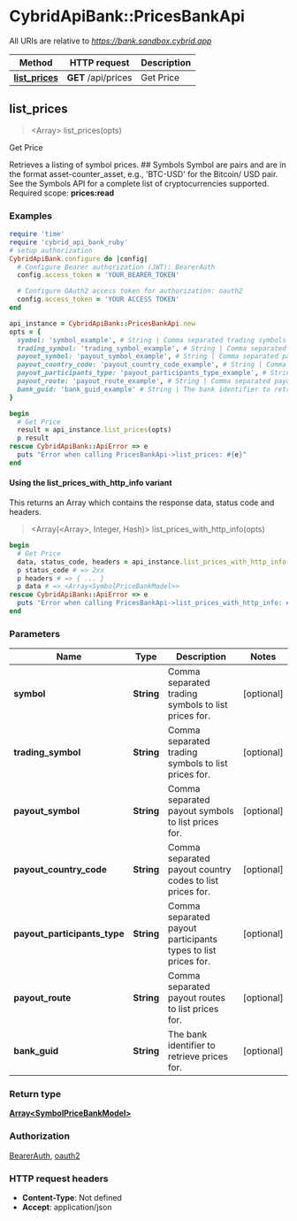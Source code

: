 # CybridApiBank::PricesBankApi

All URIs are relative to *https://bank.sandbox.cybrid.app*

| Method | HTTP request | Description |
| ------ | ------------ | ----------- |
| [**list_prices**](PricesBankApi.md#list_prices) | **GET** /api/prices | Get Price |


## list_prices

> <Array<SymbolPriceBankModel>> list_prices(opts)

Get Price

Retrieves a listing of symbol prices.  ## Symbols  Symbol are pairs and are in the format asset-counter_asset, e.g., 'BTC-USD' for the Bitcoin/ USD pair. See the Symbols API for a complete list of cryptocurrencies supported.    Required scope: **prices:read**

### Examples

```ruby
require 'time'
require 'cybrid_api_bank_ruby'
# setup authorization
CybridApiBank.configure do |config|
  # Configure Bearer authorization (JWT): BearerAuth
  config.access_token = 'YOUR_BEARER_TOKEN'

  # Configure OAuth2 access token for authorization: oauth2
  config.access_token = 'YOUR ACCESS TOKEN'
end

api_instance = CybridApiBank::PricesBankApi.new
opts = {
  symbol: 'symbol_example', # String | Comma separated trading symbols to list prices for.
  trading_symbol: 'trading_symbol_example', # String | Comma separated trading symbols to list prices for.
  payout_symbol: 'payout_symbol_example', # String | Comma separated payout symbols to list prices for.
  payout_country_code: 'payout_country_code_example', # String | Comma separated payout country codes to list prices for.
  payout_participants_type: 'payout_participants_type_example', # String | Comma separated payout participants types to list prices for.
  payout_route: 'payout_route_example', # String | Comma separated payout routes to list prices for.
  bank_guid: 'bank_guid_example' # String | The bank identifier to retrieve prices for.
}

begin
  # Get Price
  result = api_instance.list_prices(opts)
  p result
rescue CybridApiBank::ApiError => e
  puts "Error when calling PricesBankApi->list_prices: #{e}"
end
```

#### Using the list_prices_with_http_info variant

This returns an Array which contains the response data, status code and headers.

> <Array(<Array<SymbolPriceBankModel>>, Integer, Hash)> list_prices_with_http_info(opts)

```ruby
begin
  # Get Price
  data, status_code, headers = api_instance.list_prices_with_http_info(opts)
  p status_code # => 2xx
  p headers # => { ... }
  p data # => <Array<SymbolPriceBankModel>>
rescue CybridApiBank::ApiError => e
  puts "Error when calling PricesBankApi->list_prices_with_http_info: #{e}"
end
```

### Parameters

| Name | Type | Description | Notes |
| ---- | ---- | ----------- | ----- |
| **symbol** | **String** | Comma separated trading symbols to list prices for. | [optional] |
| **trading_symbol** | **String** | Comma separated trading symbols to list prices for. | [optional] |
| **payout_symbol** | **String** | Comma separated payout symbols to list prices for. | [optional] |
| **payout_country_code** | **String** | Comma separated payout country codes to list prices for. | [optional] |
| **payout_participants_type** | **String** | Comma separated payout participants types to list prices for. | [optional] |
| **payout_route** | **String** | Comma separated payout routes to list prices for. | [optional] |
| **bank_guid** | **String** | The bank identifier to retrieve prices for. | [optional] |

### Return type

[**Array&lt;SymbolPriceBankModel&gt;**](SymbolPriceBankModel.md)

### Authorization

[BearerAuth](../README.md#BearerAuth), [oauth2](../README.md#oauth2)

### HTTP request headers

- **Content-Type**: Not defined
- **Accept**: application/json

